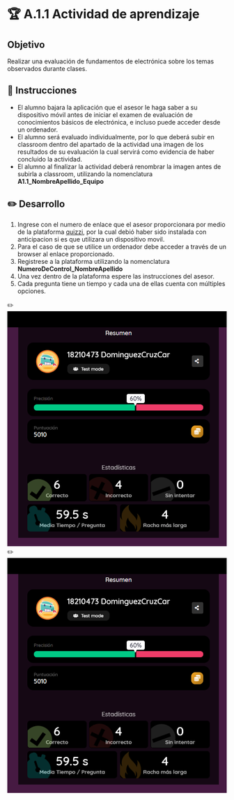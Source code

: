 # :trophy: A.1.1 Actividad de aprendizaje

## Objetivo

Realizar una evaluación de fundamentos de electrónica sobre los temas observados durante clases.

## :blue_book: Instrucciones

+ El alumno bajara la aplicación que el asesor le haga saber a su dispositivo móvil antes de iniciar el examen de evaluación de conocimientos básicos de electrónica, e incluso puede acceder desde un ordenador.
+ El alumno será evaluado individualmente, por lo que deberá subir en classroom dentro del apartado de la actividad una imagen de los resultados de su evaluación la cual servirá como evidencia de haber concluido la actividad.
+ El alumno al finalizar la actividad deberá renombrar la imagen antes de subirla a classroom, utilizando la nomenclatura **A1.1_NombreApellido_Equipo**

## :pencil2: Desarrollo

1. Ingrese con el numero de enlace que el asesor proporcionara por medio de la plataforma [quizzi](https://quizizz.com/), por la cual debió haber sido instalada con anticipacion si es que utilizara un dispositivo movil.
2. Para el caso de que se utilice un ordenador debe acceder a través de un browser al enlace proporcionado.
3. Registrese a la plataforma utilizando la nomenclatura **NumeroDeControl_NombreApellido**
4. Una vez dentro de la plataforma espere las instrucciones del asesor.
5. Cada pregunta tiene un tiempo y cada una de ellas cuenta con múltiples opciones.

:pencil2: ![Primera Parte](Img/A1.1_CarolinaDominguezCruz_ElectroModerno_2.PNG)
:pencil2: ![Segunda Parte](Img/A1.1_CarolinaDominguezCruz_ElectroModerno_2.PNG)
